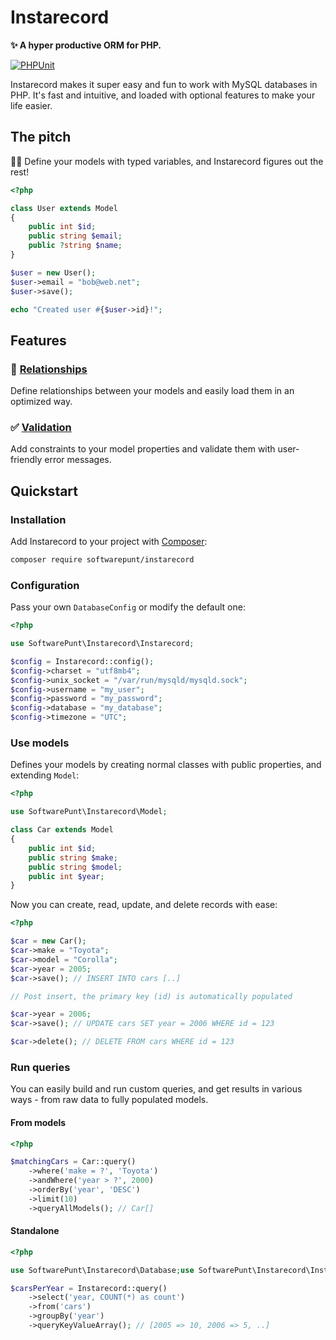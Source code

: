 # Instarecord
**✨ A hyper productive ORM for PHP.**

[![PHPUnit](https://github.com/SoftwarePunt/instarecord/actions/workflows/phpunit.yml/badge.svg)](https://github.com/SoftwarePunt/instarecord/actions/workflows/phpunit.yml)

Instarecord makes it super easy and fun to work with MySQL databases in PHP. It's fast and intuitive, and loaded with optional features to make your life easier.

## The pitch
🧙‍♂️ Define your models with typed variables, and Instarecord figures out the rest!

```php
<?php

class User extends Model
{
    public int $id;
    public string $email;
    public ?string $name;
}

$user = new User();
$user->email = "bob@web.net";
$user->save(); 

echo "Created user #{$user->id}!";
```

## Features

### 🤝 [Relationships](./docs/Relationships.md)
Define relationships between your models and easily load them in an optimized way.

### ✅ [Validation](./docs/Validation.md)
Add constraints to your model properties and validate them with user-friendly error messages. 

## Quickstart

### Installation
Add Instarecord to your project with [Composer](https://getcomposer.org/):

```bash
composer require softwarepunt/instarecord
```

### Configuration
Pass your own `DatabaseConfig` or modify the default one:

```php
<?php

use SoftwarePunt\Instarecord\Instarecord;

$config = Instarecord::config();
$config->charset = "utf8mb4";
$config->unix_socket = "/var/run/mysqld/mysqld.sock";
$config->username = "my_user";
$config->password = "my_password";
$config->database = "my_database";
$config->timezone = "UTC";
```  

### Use models
Defines your models by creating normal classes with public properties, and extending `Model`:

```php
<?php

use SoftwarePunt\Instarecord\Model;

class Car extends Model
{
    public int $id;
    public string $make;
    public string $model;
    public int $year;
}
```

Now you can create, read, update, and delete records with ease:

```php
<?php

$car = new Car();
$car->make = "Toyota";
$car->model = "Corolla";
$car->year = 2005;
$car->save(); // INSERT INTO cars [..]

// Post insert, the primary key (id) is automatically populated

$car->year = 2006;
$car->save(); // UPDATE cars SET year = 2006 WHERE id = 123

$car->delete(); // DELETE FROM cars WHERE id = 123
```

### Run queries
You can easily build and run custom queries, and get results in various ways - from raw data to fully populated models.

#### From models
```php
<?php

$matchingCars = Car::query()
    ->where('make = ?', 'Toyota')
    ->andWhere('year > ?', 2000)
    ->orderBy('year', 'DESC')
    ->limit(10)
    ->queryAllModels(); // Car[]
```

#### Standalone

```php
<?php

use SoftwarePunt\Instarecord\Database;use SoftwarePunt\Instarecord\Instarecord;

$carsPerYear = Instarecord::query()
    ->select('year, COUNT(*) as count')
    ->from('cars')
    ->groupBy('year')
    ->queryKeyValueArray(); // [2005 => 10, 2006 => 5, ..]
```